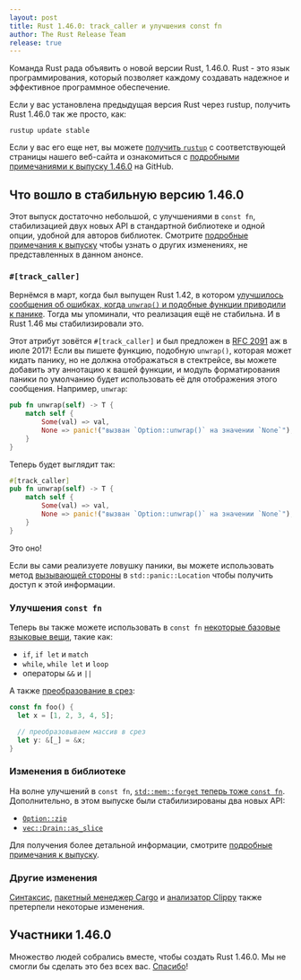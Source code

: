 ```yaml
---
layout: post
title: Rust 1.46.0: track_caller и улучшения const fn
author: The Rust Release Team
release: true
---
```


Команда Rust рада объявить о новой версии Rust, 1.46.0. Rust - это язык программирования, который позволяет каждому создавать надежное и эффективное программное обеспечение.

Если у вас установлена предыдущая версия Rust через rustup, получить Rust 1.46.0 так же просто, как:

```console
rustup update stable
```

Если у вас его еще нет, вы можете [получить `rustup`](https://www.rust-lang.org/install.html) с соответствующей страницы нашего веб-сайта и ознакомиться с [подробными примечаниями к выпуску 1.46.0] на GitHub.

## Что вошло в стабильную версию 1.46.0

Этот выпуск достаточно небольшой, с улучшениями в `const fn`, стабилизацией двух новых API в стандартной библиотеке и одной опции, удобной для авторов библиотек. Смотрите [подробные примечания к выпуску](https://github.com/rust-lang/rust/blob/master/RELEASES.md#version-1460-2020-08-27) чтобы узнать о других изменениях, не представленных в данном анонсе.

### `#[track_caller]`

Вернёмся в март, когда был выпущен Rust 1.42, в котором [улучшилось сообщения об ошибках, когда `unwrap()` и подобные функции приводили к панике]. Тогда мы упоминали, что реализация ещё не стабильна. И в Rust 1.46 мы стабилизировали это.

Этот атрибут зовётся `#[track_caller]` и был предложен в [RFC 2091] аж в июле 2017! Если вы пишете функцию, подобную `unwrap()`, которая может кидать панику, но не должна отображаться в стектрейсе, вы можете добавить эту аннотацию к вашей функции, и модуль форматирования паники по умолчанию будет использовать её для отображения этого сообщения. Например, `unwrap`:

```rust
pub fn unwrap(self) -> T {
    match self {
        Some(val) => val,
        None => panic!("вызван `Option::unwrap()` на значении `None`"),
    }
}
```

Теперь будет выглядит так:

```rust
#[track_caller]
pub fn unwrap(self) -> T {
    match self {
        Some(val) => val,
        None => panic!("вызван `Option::unwrap()` на значении `None`"),
    }
}
```

Это оно!

Если вы сами реализуете ловушку паники, вы можете использовать метод [вызывающей стороны] в `std::panic::Location` чтобы получить доступ к этой информации.

### Улучшения `const fn`

Теперь вы также можете использовать в `const fn` [некоторые базовые языковые вещи], такие как:

- `if`, `if let` и `match`
- `while`, `while let` и `loop`
- операторы `&&` и `||`

А также [преобразование в срез]:

```rust
const fn foo() {
  let x = [1, 2, 3, 4, 5];

  // преобразовываем массив в срез
  let y: &[_] = &x;
}
```

### Изменения в библиотеке

На волне улучшений в `const fn`, <a href="https://github.com/rust-lang/rust/pull/73887/" data-md-type="link"><code data-md-type="codespan">std::mem::forget</code> теперь тоже `const fn`</a>. Дополнительно, в этом выпуске были стабилизированы два новых API:

- [`Option::zip`]
- [`vec::Drain::as_slice`](https://doc.rust-lang.org/stable/std/vec/struct.Drain.html#method.as_slice)

Для получения более детальной информации, смотрите [подробные примечания к выпуску](https://github.com/rust-lang/rust/blob/master/RELEASES.md#version-1460-2020-08-27).

### Другие изменения

[Синтаксис](https://github.com/rust-lang/rust/blob/master/RELEASES.md#version-1460-2020-08-27), [пакетный менеджер Cargo] и [анализатор Clippy] также претерпели некоторые изменения.

## Участники 1.46.0

Множество людей собрались вместе, чтобы создать Rust 1.46.0. Мы не смогли бы сделать это без всех вас. [Спасибо](https://thanks.rust-lang.org/rust/1.46.0/)!


[подробными примечаниями к выпуску 1.46.0]: https://www.rust-lang.org/tools/install
[улучшилось сообщения об ошибках, когда `unwrap()` и подобные функции приводили к панике]: https://github.com/rust-lang/rust/blob/master/RELEASES.md#version-1460-2020-08-27
[RFC 2091]: https://blog.rust-lang.org/2020/03/12/Rust-1.42.html#useful-line-numbers-in-option-and-result-panic-messages
[вызывающей стороны]: https://github.com/rust-lang/rfcs/pull/2091
[некоторые базовые языковые вещи]: https://doc.rust-lang.org/stable/std/panic/struct.Location.html#method.caller
[преобразование в срез]: https://github.com/rust-lang/rust/pull/72437/
[`Option::zip`]: https://github.com/rust-lang/rust/pull/73862/
[пакетный менеджер Cargo]: https://github.com/rust-lang/rust/pull/73887/
[анализатор Clippy]: https://doc.rust-lang.org/stable/std/option/enum.Option.html#method.zip